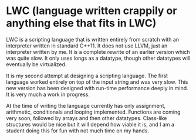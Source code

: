 # LWC (language written crappily or anything else that fits in LWC)
LWC is a scripting language that is written entirely from scratch with an interpreter written in standard C++11. It does not use LLVM, just an interpreter written by me. It is a complete rewrite of an earlier version which was quite slow. It only uses longs as a datatype, though other datatypes will eventually be virtualized. 

It is my second attempt at designing a scripting language. The first language worked entirely on top of the input string and was very slow. This new version has been designed with run-time performance deeply in mind. It is very much a work in progress.

At the time of writing the language currently has only assignment, arithmetic, conditionals and looping implemented. Functions are coming very soon, followed by arrays and then other datatypes. Class-like structures would be nice but it will depend how viable it is, and I am a student doing this for fun with not much time on my hands.

